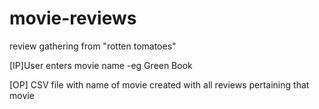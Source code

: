 # movie-reviews
review gathering from "rotten tomatoes"

[IP]User enters movie name -eg Green Book

[OP] CSV file with name of movie created with all reviews pertaining that movie
